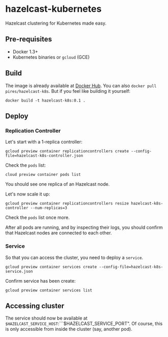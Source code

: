 hazelcast-kubernetes
====================

Hazelcast clustering for Kubernetes made easy.

## Pre-requisites

* Docker 1.3+
* Kubernetes binaries or ```gcloud``` (GCE)

## Build

The image is already available at [Docker Hub](https://registry.hub.docker.com/u/pires/hazelcast-k8s/). You can also ```docker pull pires/hazelcast-k8s```.
But if you feel like building it yourself:

```
docker build -t hazelcast-k8s:0.1 .
```

## Deploy

### Replication Controller

Let's start with a 1-replica controller:

```
gcloud preview container replicationcontrollers create --config-file=hazelcast-k8s-controller.json
```

Check the ```pods``` list:

```
cloud preview container pods list
```

You should see one replica of an Hazelcast node.

Let's now scale it up:

```
gcloud preview container replicationcontrollers resize hazelcast-k8s-controller --num-replicas=3
```

Check the ```pods``` list once more.

After all pods are running, and by inspecting their logs, you should confirm that Hazelcast nodes are connected to each other.

### Service 

So that you can access the cluster, you need to deploy a ```service```.

```
gcloud preview container services create --config-file=hazelcast-k8s-service.json
```

Confirm service has been create:

```
gcloud preview container services list
```

## Accessing cluster

The service should now be available at ```$HAZELCAST_SERVICE_HOST```:```$HAZELCAST_SERVICE_PORT". Of course, this is only accessible from inside the cluster (say, another pod).
